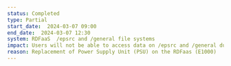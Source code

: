 ```yaml
---
status: Completed
type: Partial
start_date:  2024-03-07 09:00
end_date:  2024-03-07 12:30
system: RDFaaS  /epsrc and /general file systems 
impact: Users will not be able to access data on /epsrc and /general during this maintenance
reason: Replacement of Power Supply Unit (PSU) on the RDFaas (E1000) 
---
```

